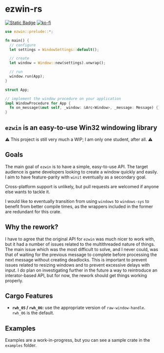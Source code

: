 # ezwin-rs

[![Static Badge](https://img.shields.io/badge/crates.io-ezwin?style=for-the-badge&color=E5AB37)](https://crates.io/crates/ezwin)
[![ko-fi](https://ko-fi.com/img/githubbutton_sm.svg)](https://ko-fi.com/R6R8PGIU6)

```rust
use ezwin::prelude::*;

fn main() {
  // configure
  let settings = WindowSettings::default();

  // create
  let window = Window::new(settings).unwrap();

  // run
  window.run(App);
}

struct App;

// implement the window procedure on your application
impl WindowProcedure for App {
  fn on_message(&mut self, _window: &Arc<Window>, _message: Message) {}
}
```

## `ezwin` is an easy-to-use Win32 windowing library

⚠️ This project is still very much a WIP; I am only one student, after all. ⚠️

## Goals

The main goal of `ezwin` is to have a simple, easy-to-use API. The target audience is game developers looking to create
a window quickly and easily. I aim to have feature-parity with `winit` eventually as a secondary goal.

Cross-platform support is unlikely, but pull requests are welcomed if anyone else wants to tackle it.

I would like to eventually transition from using `windows` to `windows-sys` to benefit from better compile times,
as the wrappers included in the former are redundant for this crate.

## Why the rework?

I have to agree that the original API for `ezwin` was much nicer to work with, but it had a number of issues related to
the multithreaded nature of things. The main issue which was the most difficult to solve, and I never could, was that of
waiting for the previous message to complete before processing the next message without creating deadlocks. This is
important to prevent issues related to resizing windows and to prevent excessive delays with input. I do plan on
investigating further in the future a way to reintroduce an interator-based API, but for now, the rework should get
things working properly.

## Cargo Features

* **`rwh_05` / `rwh_06`:** use the appropriate version of `raw-window-handle`. `rwh_06` is the default.

## Examples

Examples are a work-in-progress, but you can see a sample crate in the `examples` folder.
